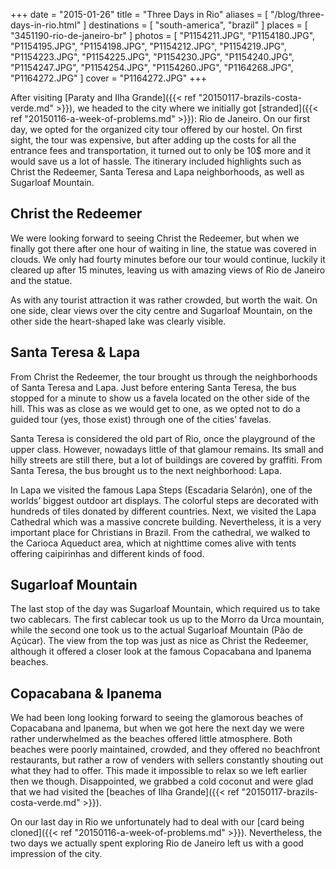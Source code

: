 +++
date    = "2015-01-26"
title   = "Three Days in Rio"
aliases = [ "/blog/three-days-in-rio.html" ]
destinations = [ "south-america", "brazil" ]
places  = [ "3451190-rio-de-janeiro-br" ]
photos  = [
  "P1154211.JPG", "P1154180.JPG", "P1154195.JPG", "P1154198.JPG", "P1154212.JPG",
  "P1154219.JPG", "P1154223.JPG", "P1154225.JPG", "P1154230.JPG", "P1154240.JPG",
  "P1154247.JPG", "P1154254.JPG", "P1154260.JPG", "P1164268.JPG", "P1164272.JPG"
]
cover = "P1164272.JPG"
+++

After visiting [Paraty and Ilha Grande]({{< ref "20150117-brazils-costa-verde.md" >}}), we headed to the city where we initially got [stranded]({{< ref "20150116-a-week-of-problems.md" >}}): Rio de Janeiro. On our first day, we opted for the organized city tour offered by our hostel. On first sight, the tour was expensive, but after adding up the costs for all the entrance fees and transportation, it turned out to only be 10$ more and it would save us a lot of hassle. The itinerary included highlights such as Christ the Redeemer, Santa Teresa and Lapa neighborhoods, as well as Sugarloaf Mountain.

<!--more-->
## Christ the Redeemer
We were looking forward to seeing Christ the Redeemer, but when we finally got there after one hour of waiting in line, the statue was covered in clouds. We only had fourty minutes before our tour would continue, luckily it cleared up after 15 minutes, leaving us with amazing views of Rio de Janeiro and the statue.

As with any tourist attraction it was rather crowded, but worth the wait. On one side, clear views over the city centre and Sugarloaf Mountain, on the other side the heart-shaped lake was clearly visible.

## Santa Teresa & Lapa
From Christ the Redeemer, the tour brought us through the neighborhoods of Santa Teresa and Lapa. Just before entering Santa Teresa, the bus stopped for a minute to show us a favela located on the other side of the hill. This was as close as we would get to one, as we opted not to do a guided tour (yes, those exist) through one of the cities’ favelas.

Santa Teresa is considered the old part of Rio, once the playground of the upper class. However, nowadays little of that glamour remains. Its small and hilly streets are still there, but a lot of buildings are covered by graffiti. From Santa Teresa, the bus brought us to the next neighborhood: Lapa.

In Lapa we visited the famous Lapa Steps (Escadaria Selarón), one of the worlds’ biggest outdoor art displays. The colorful steps are decorated with hundreds of tiles donated by different countries. Next, we visited the Lapa Cathedral which was a massive concrete building. Nevertheless, it is a very important place for Christians in Brazil. From the cathedral, we walked to the Carioca Aqueduct area, which at nighttime comes alive with tents offering caipirinhas and different kinds of food.

## Sugarloaf Mountain
The last stop of the day was Sugarloaf Mountain, which required us to take two cablecars. The first cablecar took us up to the Morro da Urca mountain, while the second one took us to the actual Sugarloaf Mountain (Pão de Açúcar). The view from the top was just as nice as Christ the Redeemer, although it offered a closer look at the famous Copacabana and Ipanema beaches.

## Copacabana & Ipanema
We had been long looking forward to seeing the glamorous beaches of Copacabana and Ipanema, but when we got here the next day we were rather underwhelmed as the beaches offered little atmosphere. Both beaches were poorly maintained, crowded, and they offered no beachfront restaurants, but rather a row of venders with sellers constantly shouting out what they had to offer. This made it impossible to relax so we left earlier then we though. Disappointed, we grabbed a cold coconut and were glad that we had visited the [beaches of Ilha Grande]({{< ref "20150117-brazils-costa-verde.md" >}}).

On our last day in Rio we unfortunately had to deal with our [card being cloned]({{< ref "20150116-a-week-of-problems.md" >}}). Nevertheless, the two days we actually spent exploring Rio de Janeiro left us with a good impression of the city.